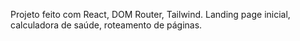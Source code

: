 Projeto feito com React, DOM Router, Tailwind. Landing page inicial, calculadora de saúde, roteamento de páginas.
